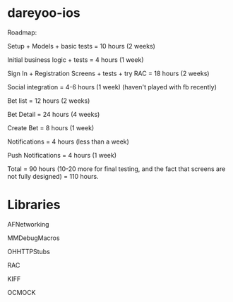 dareyoo-ios
===========

Roadmap:

Setup + Models + basic tests = 10 hours (2 weeks)

Initial business logic + tests =  4 hours (1 week)

Sign In + Registration Screens + tests + try RAC = 18 hours (2 weeks)

Social integration = 4-6 hours (1 week) (haven't played with fb recently)

Bet list = 12 hours (2 weeks)

Bet Detail = 24 hours (4 weeks)

Create Bet = 8 hours (1 week)

Notifications = 4 hours (less than a week)

Push Notifications = 4 hours (1 week)


Total = 90 hours (10-20 more for final testing, and the fact that screens are not fully designed) = 110 hours.


Libraries
=========

AFNetworking

MMDebugMacros

OHHTTPStubs

RAC

KIFF

OCMOCK
